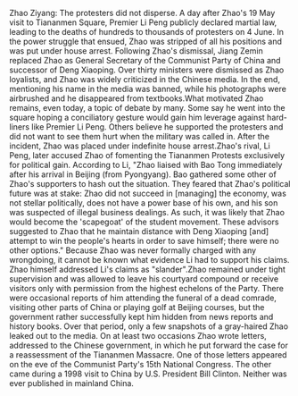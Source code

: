 Zhao Ziyang: The protesters did not disperse. A day after Zhao's 19 May visit to Tiananmen Square, Premier Li Peng publicly declared martial law, leading to the deaths of hundreds to thousands of protesters on 4 June. In the power struggle that ensued, Zhao was stripped of all his positions and was put under house arrest. Following Zhao's dismissal, Jiang Zemin replaced Zhao as General Secretary of the Communist Party of China and successor of Deng Xiaoping.   Over thirty ministers were dismissed as Zhao loyalists, and Zhao was widely criticized in the Chinese media. In the end, mentioning his name in the media was banned, while his photographs were airbrushed and he disappeared from textbooks.What motivated Zhao remains, even today, a topic of debate by many. Some say he went into the square hoping a conciliatory gesture would gain him leverage against hard-liners like Premier Li Peng. Others believe he supported the protesters and did not want to see them hurt when the military was called in. After the incident, Zhao was placed under indefinite house arrest.Zhao's rival, Li Peng, later accused Zhao of fomenting the Tiananmen Protests exclusively for political gain. According to Li, "Zhao liaised with Bao Tong immediately after his arrival in Beijing (from Pyongyang). Bao gathered some other of Zhao's supporters to hash out the situation. They feared that Zhao's political future was at stake: Zhao did not succeed in [managing] the economy, was not stellar politically, does not have a power base of his own, and his son was suspected of illegal business dealings. As such, it was likely that Zhao would become the 'scapegoat' of the student movement. These advisors suggested to Zhao that he maintain distance with Deng Xiaoping [and] attempt to win the people's hearts in order to save himself; there were no other options." Because Zhao was never formally charged with any wrongdoing, it cannot be known what evidence Li had to support his claims. Zhao himself addressed Li's claims as "slander".Zhao remained under tight supervision and was allowed to leave his courtyard compound or receive visitors only with permission from the highest echelons of the Party. There were occasional reports of him attending the funeral of a dead comrade, visiting other parts of China or playing golf at Beijing courses, but the government rather successfully kept him hidden from news reports and history books. Over that period, only a few snapshots of a gray-haired Zhao leaked out to the media. On at least two occasions Zhao wrote letters, addressed to the Chinese government, in which he put forward the case for a reassessment of the Tiananmen Massacre. One of those letters appeared on the eve of the Communist Party's 15th National Congress. The other came during a 1998 visit to China by U.S. President Bill Clinton. Neither was ever published in mainland China.
